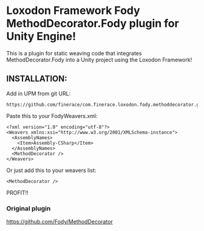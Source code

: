 # Loxodon Framework Fody MethodDecorator.Fody plugin for Unity Engine!

This is a plugin for static weaving code that integrates MethodDecorator.Fody into a Unity project using the Loxodon Framework!

## INSTALLATION:

Add in UPM from git URL:
```
https://github.com/finerace/com.finerace.loxodon.fody.methoddecorator.git
```

Paste this to your FodyWeavers.xml:

```
<?xml version="1.0" encoding="utf-8"?>
<Weavers xmlns:xsi="http://www.w3.org/2001/XMLSchema-instance">
  <AssemblyNames>
    <Item>Assembly-CSharp</Item>
  </AssemblyNames>
  <MethodDecorator />
</Weavers>
```

Or just add this to your weavers list:

```
<MethodDecorator />
```

PROFIT!!

### Original plugin
https://github.com/Fody/MethodDecorator
